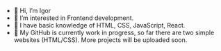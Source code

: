- 👋 Hi, I’m Igor
- 👀 I’m interested in Frontend development.
- 🌱 I have basic knowledge of HTML, CSS, JavaScript, React.
- 💞️ My GitHub is currently work in progress, so far there are two simple websites (HTML/CSS). More projects will be uploaded soon.


<!---
jiggybow/jiggybow is a ✨ special ✨ repository because its `README.md` (this file) appears on your GitHub profile.
You can click the Preview link to take a look at your changes.
--->
